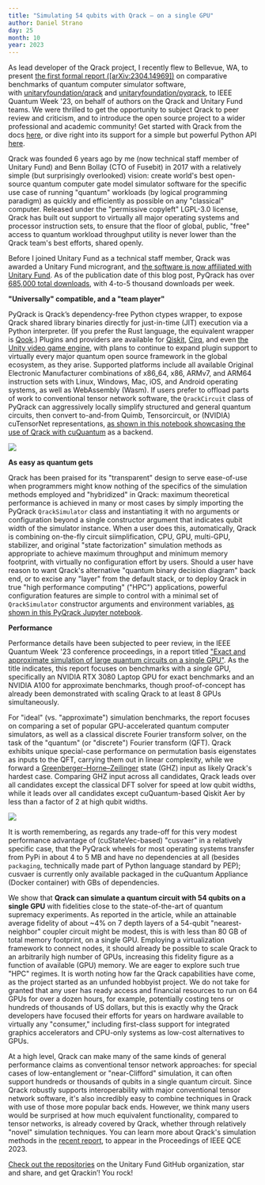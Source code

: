 ```yaml
---
title: "Simulating 54 qubits with Qrack – on a single GPU"
author: Daniel Strano
day: 25
month: 10
year: 2023
---
```

As lead developer of the Qrack project, I recently flew to Bellevue, WA, to present [the first formal report ([arXiv:2304.14969])](https://arxiv.org/abs/2304.14969) on comparative benchmarks of quantum computer simulator software, with [unitaryfoundation/qrack](https://github.com/unitaryfoundation/qrack/) and [unitaryfoundation/pyqrack](https://github.com/unitaryfoundation/pyqrack/), to IEEE Quantum Week '23, on behalf of authors on the Qrack and Unitary Fund teams. We were thrilled to get the opportunity to subject Qrack to peer review and criticism, and to introduce the open source project to a wider professional and academic community! Get started with Qrack from the docs [here](https://qrack.readthedocs.io/en/latest/), or dive right into its support for a simple but powerful Python API [here](https://pyqrack.readthedocs.io/en/latest/).

Qrack was founded 6 years ago by me (now technical staff member of Unitary Fund) and Benn Bollay (CTO of Fusebit) in 2017 with a relatively simple (but surprisingly overlooked) vision: create world's best open-source quantum computer gate model simulator software for the specific use case of running "quantum" workloads (by logical programming paradigm) as quickly and efficiently as possible on any "classical" computer. Released under the "permissive copyleft" LGPL-3.0 license, Qrack has built out support to virtually all major operating systems and processor instruction sets, to ensure that the floor of global, public, "free" access to quantum workload throughput utility is never lower than the Qrack team's best efforts, shared openly.

Before I joined Unitary Fund as a technical staff member, Qrack was awarded a Unitary Fund microgrant, and [the software is now affiliated with Unitary Fund](https://unitary.foundation/posts/qrack_joins_uf/). As of the publication date of this blog post, PyQrack has over [685,000 total downloads](https://www.pepy.tech/projects/pyqrack), with 4-to-5 thousand downloads per week.

**"Universally" compatible, and a "team player"**

PyQrack is Qrack’s dependency-free Python ctypes wrapper, to expose Qrack shared library binaries directly for just-in-time (JIT) execution via a Python interpreter. (If you prefer the Rust language, the equivalent wrapper is [Qook](https://github.com/unitaryfoundation/qook).) Plugins and providers are available for [Qiskit](https://github.com/vm6502q/qiskit-qrack-provider), [Cirq](https://github.com/vm6502q/cirq-qrack), and even [the Unity video game engine](https://github.com/vm6502q/OpenRelativity), with plans to continue to expand plugin support to virtually every major quantum open source framework in the global ecosystem, as they arise. Supported platforms include all available Original Electronic Manufacturer combinations of x86&#95;64, x86, ARMv7, and ARM64 instruction sets with Linux, Windows, Mac, iOS, and Android operating systems, as well as WebAssembly (Wasm). If users prefer to offload parts of work to conventional tensor network software, the `QrackCircuit` class of PyQrack can aggressively locally simplify structured and general quantum circuits, then convert to-and-from Quimb, Tensorcircuit, or (NVIDIA) cuTensorNet representations, [as shown in this notebook showcasing the use of Qrack with cuQuantum](https://github.com/vm6502q/pyqrack-jupyter/blob/main/Qrack_and_cuQuantum.ipynb) as a backend.

![](/images/qrack_cutensornet.png)

**As easy as quantum gets**

Qrack has been praised for its "transparent" design to serve ease-of-use when programmers might know nothing of the specifics of the simulation methods employed and "hybridized" in Qrack: maximum theoretical performance is achieved in many or most cases by simply importing the PyQrack `QrackSimulator` class and instantiating it with no arguments or configuration beyond a single constructor argument that indicates qubit width of the simulator instance. When a user does this, automatically, Qrack is combining on-the-fly circuit siimplification, CPU, GPU, multi-GPU, stabilizer, and original "state factorization" simulation methods as appropriate to achieve maximum throughput and minimum memory footprint, with virtually no configuration effort by users. Should a user have reason to want Qrack's alternative "quantum binary decision diagram" back end, or to excise any "layer" from the default stack, or to deploy Qrack in true "high performance computing" ("HPC") applications, powerful configuration features are simple to control with a minimal set of `QrackSimulator` constructor arguments and environment variables, [as shown in this PyQrack Jupyter notebook](https://github.com/vm6502q/pyqrack-jupyter/blob/main/RCS_benchmark.ipynb).

**Performance**

Performance details have been subjected to peer review, in the IEEE Quantum Week '23 conference proceedings, in a report titled ["Exact and approximate simulation of large quantum circuits on a single GPU"](https://arxiv.org/abs/2304.14969). As the title indicates, this report focuses on benchmarks with a _single_ GPU, specifically an NVIDIA RTX 3080 Laptop GPU for exact benchmarks and an NVIDIA A100 for approximate benchmarks, though proof-of-concept has already been demonstrated with scaling Qrack to at least 8 GPUs simultaneously.

For "ideal" (vs. "approximate") simulation benchmarks, the report focuses on comparing a set of popular GPU-accelerated quantum computer simulators, as well as a classical discrete Fourier transform solver, on the task of the "quantum" (or "discrete") Fourier transform (QFT). Qrack exhibits unique special-case performance on permutation basis eigenstates as inputs to the QFT, carrying them out in linear complexity, while we forward a [Greenberger–Horne–Zeilinger](https://en.wikipedia.org/wiki/Greenberger%E2%80%93Horne%E2%80%93Zeilinger_state) state (GHZ) input as likely Qrack's hardest case. Comparing GHZ input across all candidates, Qrack leads over all candidates except the classical DFT solver for speed at low qubit widths, while it leads over all candidates except cuQuantum-based Qiskit Aer by less than a factor of 2 at high qubit widths.

![](/images/qrack_qft_performance.png)

It is worth remembering, as regards any trade-off for this very modest performance advantage of (cuStateVec-based) "cusvaer" in a relatively specific case, that the PyQrack wheels for most operating systems transfer from PyPi in about 4 to 5 MB and have no dependencies at all (besides `packaging`, technically made part of Python language standard by PEP); cusvaer is currently only available packaged in the cuQuantum Appliance (Docker container) with GBs of dependencies.

We show that **Qrack can simulate a quantum circuit with 54 qubits on a single GPU** with fidelities close to the state-of-the-art of quantum supremacy experiments. As reported in the article, while an attainable average fidelity of about ~4% on 7 depth layers of a 54-qubit "nearest-neighbor" coupler circuit might be modest, this is with less than 80 GB of total memory footprint, on a single GPU. Employing a virtualization framework to connect nodes, it should already be possible to scale Qrack to an arbitrarily high number of GPUs, increasing this fidelity figure as a function of available (GPU) memory. We are eager to explore such true "HPC" regimes. It is worth noting how far the Qrack capabilities have come, as the project started as an unfunded hobbyist project. We do not take for granted that any user has ready access and financial resources to run on 64 GPUs for over a dozen hours, for example, potentially costing tens or hundreds of thousands of US dollars, but this is exactly why the Qrack developers have focused their efforts for years on hardware available to virtually any "consumer," including first-class support for integrated graphics accelerators and CPU-only systems as low-cost alternatives to GPUs.

At a high level, Qrack can make many of the same kinds of general performance claims as conventional tensor network approaches: for special cases of low-entanglement or "near-Clifford" simulation, it can often support hundreds or thousands of qubits in a single quantum circuit. Since Qrack robustly supports interoperability with major conventional tensor network software, it's also incredibly easy to combine techniques in Qrack with use of those more popular back ends. However, we think many users would be surprised at how much equivalent functionality, compared to tensor networks, is already covered by Qrack, whether through relatively "novel" simulation techniques. You can learn more about Qrack's simulation methods in the [recent report](https://arxiv.org/abs/2304.14969), to appear in the Proceedings of IEEE QCE 2023. 

[Check out the repositories](https://github.com/unitaryfoundation/qrack) on the Unitary Fund GitHub organization, star and share, and get Qrackin’! You rock!
